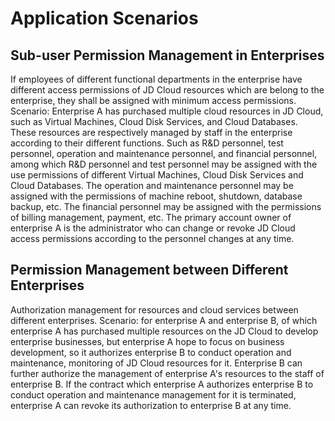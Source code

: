 # Application Scenarios
## Sub-user Permission Management in Enterprises
 If employees of different functional departments in the enterprise have different access permissions of JD Cloud resources which are belong to the enterprise, they shall be assigned with minimum access permissions.
Scenario: Enterprise A has purchased multiple cloud resources in JD Cloud, such as Virtual Machines, Cloud Disk Services, and Cloud Databases. These resources are respectively managed by staff in the enterprise according to their different functions. Such as R&D personnel, test personnel, operation and maintenance personnel, and
financial personnel, among which R&D personnel and test personnel may be assigned with the use permissions of different Virtual Machines, Cloud Disk Services and Cloud Databases. The operation and maintenance personnel may be assigned with the permissions of machine reboot, shutdown, database backup, etc.
The financial personnel may be assigned with the permissions of billing management, payment, etc. The primary account owner of enterprise A is the administrator who can change or revoke JD Cloud access permissions according to the personnel changes at any time.
## Permission Management between Different Enterprises
 Authorization management for resources and cloud services between different enterprises.
 Scenario: for enterprise A and enterprise B, of which enterprise A has purchased multiple resources on the JD Cloud to develop enterprise businesses, but enterprise A hope to focus on business development, so it authorizes enterprise B to conduct operation and maintenance, monitoring of JD Cloud resources for it.
 Enterprise B can further authorize the management of enterprise A's resources to the staff of enterprise B. If the contract which enterprise A authorizes enterprise B to conduct operation and maintenance management for it is terminated, enterprise A can revoke its authorization to enterprise B at any time.

